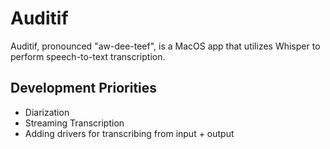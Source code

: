 #  Auditif

Auditif, pronounced "aw-dee-teef", is a MacOS app that utilizes Whisper to perform speech-to-text transcription. 

## Development Priorities 

* Diarization
* Streaming Transcription 
* Adding drivers for transcribing from input + output 
